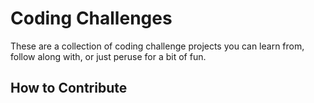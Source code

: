 # Coding Challenges
These are a collection of coding challenge projects you can learn from, follow along with, or just peruse for a bit of fun.

## How to Contribute
